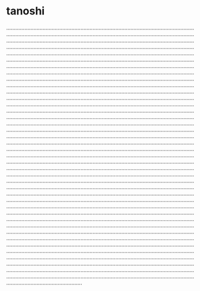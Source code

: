 # tanoshi
..................................................................................................................................................................................................................................................................................................................................................................................................................................................................................................................................................................................................................................................................................................................................................................................................................................................................................................................................................................................................................................................................................................................................................................................................................................................................................................................................................................................................................................................................................................................................................................................................................................................................................................................................................................................................................................................................................................................................................................................................................................................................................................................................................................................................................................................................................................................................................................................................................................................................................................................................................................................................................................................................................................................................................................................................................................................................................................................................................................................................................................................................................................................................................................................................................................................................................................................................................................................................................................................................................................................................................................................................................................................................................................................................................................................................................................................................................................................................................................................................................................................................................................................................................................................................................................................................................................................................................................................................................................................................................................................................................................................................................................................................................................................................................................................................................................................................................................................................................................................................................................................................................................................................................................................................................